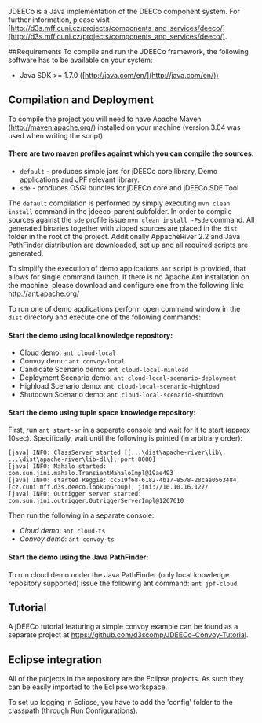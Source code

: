 JDEECo is a Java implementation of the DEECo component system. For further information, please visit [http://d3s.mff.cuni.cz/projects/components_and_services/deeco/](http://d3s.mff.cuni.cz/projects/components_and_services/deeco/).

##Requirements
To compile and run the JDEECo framework, the following software has to be available on your system:

* Java SDK >= 1.7.0 ([http://java.com/en/](http://java.com/en/))

## Compilation and Deployment
To compile the project you will need to have Apache Maven (http://maven.apache.org/) installed on your machine (version 3.04 was used when writing the script).

#### There are two maven profiles against which you can compile the sources:
 * `default` - produces simple jars for jDEECo core library, Demo applications and JPF relevant library.
 * `sde` - produces OSGi bundles for jDEECo core and jDEECo SDE Tool

The `default` compilation is performed by simply executing `mvn clean install` command in the jdeeco-parent subfolder.
In order to compile sources against the `sde` profile issue `mvn clean install -Psde` command.
All generated binaries together with zipped sources are placed in the `dist` folder in the root of the project. 
Additionally AppacheRiver 2.2 and Java PathFinder distribution are downloaded, set up and all required scripts are generated.

To simplify the execution of demo applications `ant` script is provided, that allows for single command launch.
If there is no Apache Ant installation on the machine, please download and configure one from the following link:
http://ant.apache.org/


To run one of demo applications perform open command window in the `dist` directory and execute one of the following commands:

#### Start the demo using local knowledge repository:
 * Cloud demo: `ant cloud-local`
 * Convoy demo: `ant convoy-local`
 * Candidate Scenario demo: `ant cloud-local-minload`
 * Deployment Scenario demo: `ant cloud-local-scenario-deployment`
 * Highload Scenario demo: `ant cloud-local-scenario-highload`
 * Shutdown Scenario demo: `ant cloud-local-scenario-shutdown`

#### Start the demo using tuple space knowledge repository:
First, run `ant start-ar` in a separate console and wait for it to start (approx 10sec). Specifically, wait until the following is printed (in arbitrary order):

```
[java] INFO: ClassServer started [[...\dist\apache-river\lib\, ...\dist\apache-river\lib-dl\], port 8080]
[java] INFO: Mahalo started: com.sun.jini.mahalo.TransientMahaloImpl@19ae493
[java] INFO: started Reggie: cc519f68-6182-4b17-8578-28cae0563484, [cz.cuni.mff.d3s.deeco.lookupGroup], jini://10.10.16.127/
[java] INFO: Outrigger server started: com.sun.jini.outrigger.OutriggerServerImpl@1267610
```
Then run the following in a separate console:
 * *Cloud demo*: `ant cloud-ts`
 * *Convoy demo*: `ant convoy-ts`

#### Start the demo using the Java PathFinder:
To run cloud demo under the Java PathFinder (only local knowledge repository supported) issue the following ant command: `ant jpf-cloud`.

## Tutorial
A jDEECo tutorial featuring a simple convoy example can be found as a separate project at https://github.com/d3scomp/JDEECo-Convoy-Tutorial. 

## Eclipse integration
All of the projects in the repository are the Eclipse projects. As such they can be easily imported to the Eclipse workspace.

To set up logging in Eclipse, you have to add the 'config' folder to the classpath (through Run Configurations).
